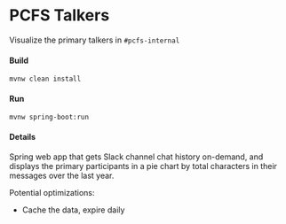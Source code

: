 #   PCFS Talkers

Visualize the primary talkers in `#pcfs-internal`

#### Build
```
mvnw clean install
```

#### Run
```
mvnw spring-boot:run
```

#### Details

Spring web app that gets Slack channel chat history on-demand, and displays the primary participants
in a pie chart by total characters in their messages over the last year.

Potential optimizations:
- Cache the data, expire daily
